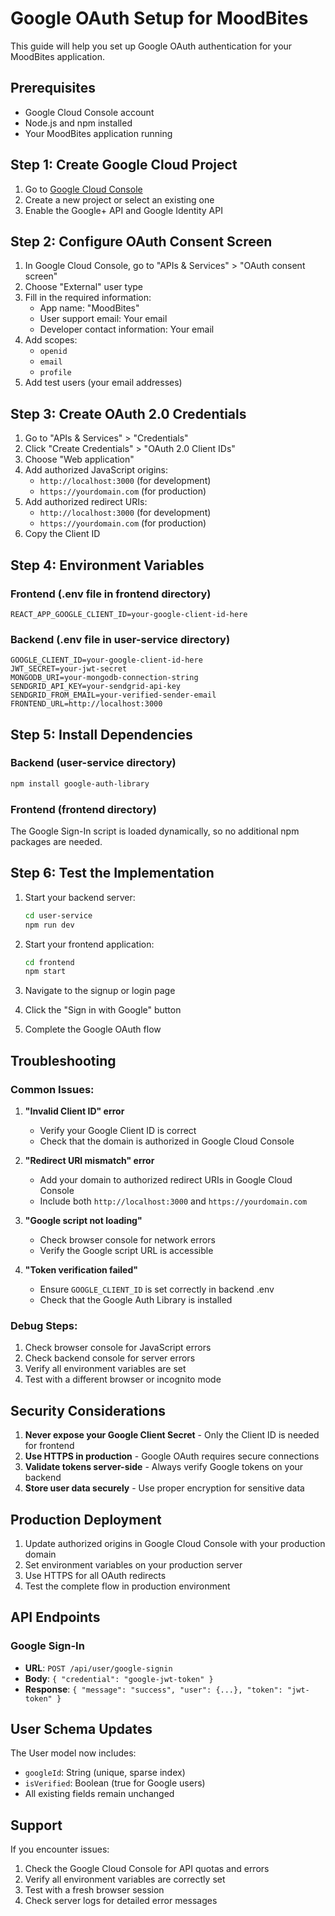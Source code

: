 # Google OAuth Setup for MoodBites

This guide will help you set up Google OAuth authentication for your MoodBites application.

## Prerequisites

- Google Cloud Console account
- Node.js and npm installed
- Your MoodBites application running

## Step 1: Create Google Cloud Project

1. Go to [Google Cloud Console](https://console.cloud.google.com/)
2. Create a new project or select an existing one
3. Enable the Google+ API and Google Identity API

## Step 2: Configure OAuth Consent Screen

1. In Google Cloud Console, go to "APIs & Services" > "OAuth consent screen"
2. Choose "External" user type
3. Fill in the required information:
   - App name: "MoodBites"
   - User support email: Your email
   - Developer contact information: Your email
4. Add scopes:
   - `openid`
   - `email`
   - `profile`
5. Add test users (your email addresses)

## Step 3: Create OAuth 2.0 Credentials

1. Go to "APIs & Services" > "Credentials"
2. Click "Create Credentials" > "OAuth 2.0 Client IDs"
3. Choose "Web application"
4. Add authorized JavaScript origins:
   - `http://localhost:3000` (for development)
   - `https://yourdomain.com` (for production)
5. Add authorized redirect URIs:
   - `http://localhost:3000` (for development)
   - `https://yourdomain.com` (for production)
6. Copy the Client ID

## Step 4: Environment Variables

### Frontend (.env file in frontend directory)
```env
REACT_APP_GOOGLE_CLIENT_ID=your-google-client-id-here
```

### Backend (.env file in user-service directory)
```env
GOOGLE_CLIENT_ID=your-google-client-id-here
JWT_SECRET=your-jwt-secret
MONGODB_URI=your-mongodb-connection-string
SENDGRID_API_KEY=your-sendgrid-api-key
SENDGRID_FROM_EMAIL=your-verified-sender-email
FRONTEND_URL=http://localhost:3000
```

## Step 5: Install Dependencies

### Backend (user-service directory)
```bash
npm install google-auth-library
```

### Frontend (frontend directory)
The Google Sign-In script is loaded dynamically, so no additional npm packages are needed.

## Step 6: Test the Implementation

1. Start your backend server:
   ```bash
   cd user-service
   npm run dev
   ```

2. Start your frontend application:
   ```bash
   cd frontend
   npm start
   ```

3. Navigate to the signup or login page
4. Click the "Sign in with Google" button
5. Complete the Google OAuth flow

## Troubleshooting

### Common Issues:

1. **"Invalid Client ID" error**
   - Verify your Google Client ID is correct
   - Check that the domain is authorized in Google Cloud Console

2. **"Redirect URI mismatch" error**
   - Add your domain to authorized redirect URIs in Google Cloud Console
   - Include both `http://localhost:3000` and `https://yourdomain.com`

3. **"Google script not loading"**
   - Check browser console for network errors
   - Verify the Google script URL is accessible

4. **"Token verification failed"**
   - Ensure `GOOGLE_CLIENT_ID` is set correctly in backend .env
   - Check that the Google Auth Library is installed

### Debug Steps:

1. Check browser console for JavaScript errors
2. Check backend console for server errors
3. Verify all environment variables are set
4. Test with a different browser or incognito mode

## Security Considerations

1. **Never expose your Google Client Secret** - Only the Client ID is needed for frontend
2. **Use HTTPS in production** - Google OAuth requires secure connections
3. **Validate tokens server-side** - Always verify Google tokens on your backend
4. **Store user data securely** - Use proper encryption for sensitive data

## Production Deployment

1. Update authorized origins in Google Cloud Console with your production domain
2. Set environment variables on your production server
3. Use HTTPS for all OAuth redirects
4. Test the complete flow in production environment

## API Endpoints

### Google Sign-In
- **URL**: `POST /api/user/google-signin`
- **Body**: `{ "credential": "google-jwt-token" }`
- **Response**: `{ "message": "success", "user": {...}, "token": "jwt-token" }`

## User Schema Updates

The User model now includes:
- `googleId`: String (unique, sparse index)
- `isVerified`: Boolean (true for Google users)
- All existing fields remain unchanged

## Support

If you encounter issues:
1. Check the Google Cloud Console for API quotas and errors
2. Verify all environment variables are correctly set
3. Test with a fresh browser session
4. Check server logs for detailed error messages 